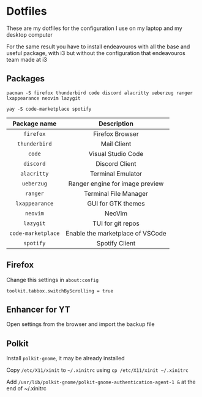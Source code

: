 # Dotfiles

These are my dotfiles for the configuration I use on my laptop and my desktop computer

For the same result you have to install endeavouros with all the base and useful package, with i3 but without the configuration that endeavouros team made at i3 

## Packages
`pacman -S firefox thunderbird code discord alacritty ueberzug ranger lxappearance neovim lazygit`

`yay -S code-marketplace spotify`

Package name | Description
:-: | :-:
`firefox` | Firefox Browser
`thunderbird` | Mail Client
`code` | Visual Studio Code
`discord` | Discord Client
`alacritty` | Terminal Emulator
`ueberzug` | Ranger engine for image preview
`ranger` | Terminal File Manager
`lxappearance` | GUI for GTK themes
`neovim` | NeoVim
`lazygit` | TUI for git repos
`code-marketplace` | Enable the marketplace of VSCode
`spotify` | Spotify Client

## Firefox
Change this settings in `about:config`

`toolkit.tabbox.switchByScrolling = true`

## Enhancer for YT
Open settings from the browser and import the backup file

## Polkit
Install `polkit-gnome`, it may be already installed

Copy `/etc/X11/xinit` to `~/.xinitrc` using `cp /etc/X11/xinit ~/.xinitrc`

Add `/usr/lib/polkit-gnome/polkit-gnome-authentication-agent-1 &` at the end of ~/.xinitrc

